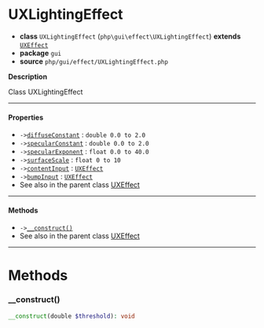 # UXLightingEffect

- **class** `UXLightingEffect` (`php\gui\effect\UXLightingEffect`) **extends** [`UXEffect`](https://github.com/jphp-compiler/jphp/blob/master/exts/jphp-gui-ext/api-docs/classes/php/gui/effect/UXEffect.md)
- **package** `gui`
- **source** `php/gui/effect/UXLightingEffect.php`

**Description**

Class UXLightingEffect

---

#### Properties

- `->`[`diffuseConstant`](#prop-diffuseconstant) : `double 0.0 to 2.0`
- `->`[`specularConstant`](#prop-specularconstant) : `double 0.0 to 2.0`
- `->`[`specularExponent`](#prop-specularexponent) : `float 0.0 to 40.0`
- `->`[`surfaceScale`](#prop-surfacescale) : `float 0 to 10`
- `->`[`contentInput`](#prop-contentinput) : [`UXEffect`](https://github.com/jphp-compiler/jphp/blob/master/exts/jphp-gui-ext/api-docs/classes/php/gui/effect/UXEffect.md)
- `->`[`bumpInput`](#prop-bumpinput) : [`UXEffect`](https://github.com/jphp-compiler/jphp/blob/master/exts/jphp-gui-ext/api-docs/classes/php/gui/effect/UXEffect.md)
- See also in the parent class [UXEffect](https://github.com/jphp-compiler/jphp/blob/master/exts/jphp-gui-ext/api-docs/classes/php/gui/effect/UXEffect.md)

---

#### Methods

- `->`[`__construct()`](#method-__construct)
- See also in the parent class [UXEffect](https://github.com/jphp-compiler/jphp/blob/master/exts/jphp-gui-ext/api-docs/classes/php/gui/effect/UXEffect.md)

---
# Methods

<a name="method-__construct"></a>

### __construct()
```php
__construct(double $threshold): void
```